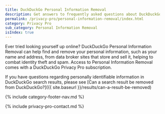 ```yaml
---
title: DuckDuckGo Personal Information Removal
description: Get answers to frequently asked questions about DuckDuckGo Personal Information Removal, which removes your personal information from sites that store and sell it.
permalink: /privacy-pro/personal-information-removal/index.html
category: Privacy Pro
sub_category: Personal Information Removal
isIndex: true
---
```


Ever tried looking yourself up online? DuckDuckGo Personal Information Removal can help find and remove your personal information, such as your name and address, from data broker sites that store and sell it, helping to combat identity theft and spam. Access to Personal Information Removal comes with a DuckDuckGo Privacy Pro subscription.

If you have questions regarding personally identifiable information in DuckDuckGo search results, please see [Can a search result be removed from DuckDuckGo?]({{ site.baseurl }}/results/can-a-result-be-removed)

{% include category-footer-nav.md %}

{% include privacy-pro-contact.md %}

